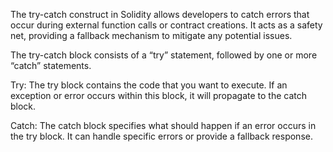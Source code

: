 The try-catch construct in Solidity allows developers to catch errors that occur during external function calls or contract creations. It acts as a safety net, providing a fallback mechanism to mitigate any potential issues.

The try-catch block consists of a “try” statement, followed by one or more “catch” statements.

Try: The try block contains the code that you want to execute. If an exception or error occurs within this block, it will propagate to the catch block.

Catch: The catch block specifies what should happen if an error occurs in the try block. It can handle specific errors or provide a fallback response.
